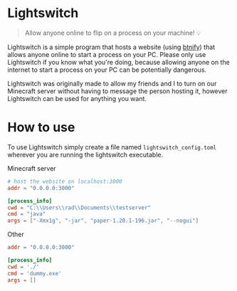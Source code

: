 # Lightswitch
> Allow anyone online to flip on a process on your machine! 💡

Lightswitch is a simple program that hosts a website (using [btnify](https://github.com/NotThatRqd/btnify))
that allows anyone online to start a process on your PC. Please
only use Lightswitch if you know what you're doing, because allowing
anyone on the internet to start a process on your PC can be potentially
dangerous.

Lightswitch was originally made to allow my friends and I to turn on
our Minecraft server without having to message the person hosting it,
however Lightswitch can be used for anything you want.

# How to use

To use Lightswitch simply create a file named `lightswitch_config.toml`
wherever you are running the lightswitch executable.

Minecraft server

```toml
# host the website on localhost:3000
addr = "0.0.0.0:3000"

[process_info]
cwd = "C:\\Users\\rad\\Documents\\testserver"
cmd = "java"
args = ["-Xmx1g", "-jar", "paper-1.20.1-196.jar", "--nogui"]
```

Other

```toml
addr = "0.0.0.0:3000"

[process_info]
cwd = './'
cmd = 'dummy.exe'
args = []
```

